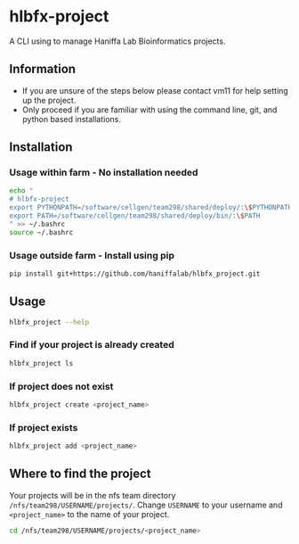 # hlbfx-project 
A CLI using to manage Haniffa Lab Bioinformatics projects.

## Information
* If you are unsure of the steps below please contact vm11 for help setting up the project.
* Only proceed if you are familiar with using the command line, git, and python based installations. 

## Installation
### Usage within farm - No installation needed
```bash
echo "
# hlbfx-project
export PYTHONPATH=/software/cellgen/team298/shared/deploy/:\$PYTHONPATH
export PATH=/software/cellgen/team298/shared/deploy/bin/:\$PATH
" >> ~/.bashrc
source ~/.bashrc
```
### Usage outside farm - Install using pip
```bash
pip install git+https://github.com/haniffalab/hlbfx_project.git
```

## Usage

```bash
hlbfx_project --help
```
### Find if your project is already created
```bash
hlbfx_project ls
```
### If project does not exist
```bash
hlbfx_project create <project_name> 
```
### If project exists
```bash
hlbfx_project add <project_name>
```

## Where to find the project
Your projects will be in the nfs team directory `/nfs/team298/USERNAME/projects/`. Change `USERNAME` to your username and `<project_name>` to the name of your project.
```bash
cd /nfs/team298/USERNAME/projects/<project_name>
```
